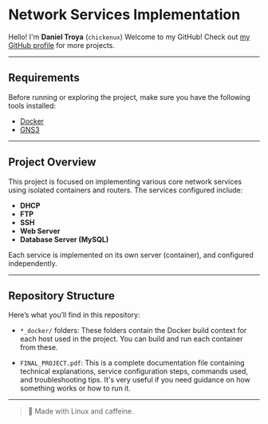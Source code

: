 # Network Services Implementation

Hello! I'm **Daniel Troya** (`chickenux`)
Welcome to my GitHub!
Check out [my GitHub profile](https://github.com/dtpollo) for more projects.

---

## Requirements

Before running or exploring the project, make sure you have the following tools installed:

- [Docker](https://www.docker.com/)
- [GNS3](https://www.gns3.com/)

---

## Project Overview

This project is focused on implementing various core network services using isolated containers and routers. The services configured include:

- **DHCP**
- **FTP**
- **SSH**
- **Web Server**
- **Database Server (MySQL)**

Each service is implemented on its own server (container), and configured independently.

---

## Repository Structure

Here’s what you’ll find in this repository:

- `*_docker/` folders:
  These folders contain the Docker build context for each host used in the project. You can build and run each container from these.

- `FINAL_PROJECT.pdf`: 
  This is a complete documentation file containing technical explanations, service configuration steps, commands used, and troubleshooting tips. It's very useful if you need guidance on how something works or how to run it.

---

> 🐧 Made with Linux and caffeine.

